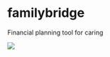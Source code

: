 familybridge
============

Financial planning tool for caring

<img src="https://www.codeship.io/projects/5a724990-e2aa-0130-b9b2-7ef2aed62444/status">
